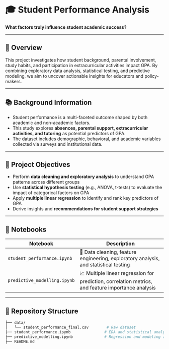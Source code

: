 # 🎓 Student Performance Analysis

**What factors truly influence student academic success?**

---

## 📌 Overview

This project investigates how student background, parental involvement, study habits, and participation in extracurricular activities impact GPA. By combining exploratory data analysis, statistical testing, and predictive modeling, we aim to uncover actionable insights for educators and policy-makers.

---

## 📚 Background Information

- Student performance is a multi-faceted outcome shaped by both academic and non-academic factors.
- This study explores **absences, parental support, extracurricular activities, and tutoring** as potential predictors of GPA.
- The dataset includes demographic, behavioral, and academic variables collected via surveys and institutional data.

---

## 🎯 Project Objectives

- Perform **data cleaning and exploratory analysis** to understand GPA patterns across different groups
- Use **statistical hypothesis testing** (e.g., ANOVA, t-tests) to evaluate the impact of categorical factors on GPA
- Apply **multiple linear regression** to identify and rank key predictors of GPA
- Derive insights and **recommendations for student support strategies**

---

## 📓 Notebooks

| Notebook                        | Description |
|----------------------------------|-------------|
| `student_performance.ipynb`      | 🧹 Data cleaning, feature engineering, exploratory analysis, and statistical testing |
| `predictive_modelling.ipynb`     | 📈 Multiple linear regression for prediction, correlation metrics, and feature importance analysis |

---

## 📎 Repository Structure

```bash
├── data/
│   └── student_performance_final.csv        # Raw dataset
├── student_performance.ipynb               # EDA and statistical analysis
├── predictive_modelling.ipynb              # Regression and modeling analysis
├── README.md
